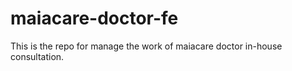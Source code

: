 # maiacare-doctor-fe
This is the repo for manage the work of maiacare doctor in-house consultation.
   



